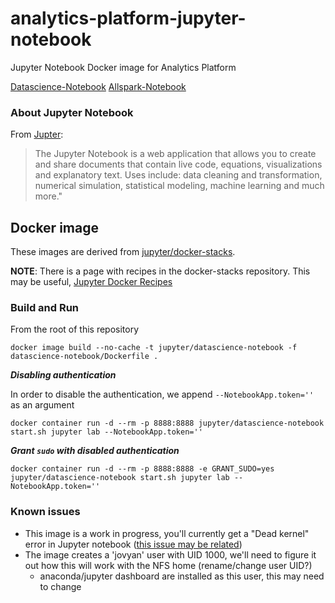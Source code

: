 # analytics-platform-jupyter-notebook
Jupyter Notebook Docker image for Analytics Platform

[Datascience-Notebook](https://quay.io/repository/mojanalytics/datascience-notebook)
[Allspark-Notebook](https://quay.io/repository/mojanalytics/all-spark)

### About Jupyter Notebook
From [Jupter](http://jupyter.org):
> The Jupyter Notebook is a web application that allows you to create and share documents that contain live code, equations,
> visualizations and explanatory text. Uses include: data cleaning and transformation, numerical simulation, statistical
> modeling, machine learning and much more."

## Docker image
These images are derived from [jupyter/docker-stacks](https://github.com/jupyter/docker-stacks/blob/master/README.md).

**NOTE**: There is a page with recipes in the docker-stacks repository. This may be useful, [Jupyter Docker Recipes](https://github.com/jupyter/docker-stacks/wiki/Docker-Recipes)

### Build and Run
From the root of this repository
```
docker image build --no-cache -t jupyter/datascience-notebook -f datascience-notebook/Dockerfile .
```

__*Disabling authentication*__

In order to disable the authentication, we append `--NotebookApp.token=''` as an argument

```
docker container run -d --rm -p 8888:8888 jupyter/datascience-notebook start.sh jupyter lab --NotebookApp.token=''
```

__*Grant `sudo` with disabled authentication*__

```
docker container run -d --rm -p 8888:8888 -e GRANT_SUDO=yes jupyter/datascience-notebook start.sh jupyter lab --NotebookApp.token=''
```

### Known issues
 - This image is a work in progress, you'll currently get a "Dead kernel" error in Jupyter notebook ([this issue may be related](https://github.com/jupyter/docker-stacks/issues/337))
 - The image creates a 'jovyan' user with UID 1000, we'll need to figure it out how this will work with the NFS home (rename/change user UID?)
   - anaconda/jupyter dashboard are installed as this user, this may need to change
